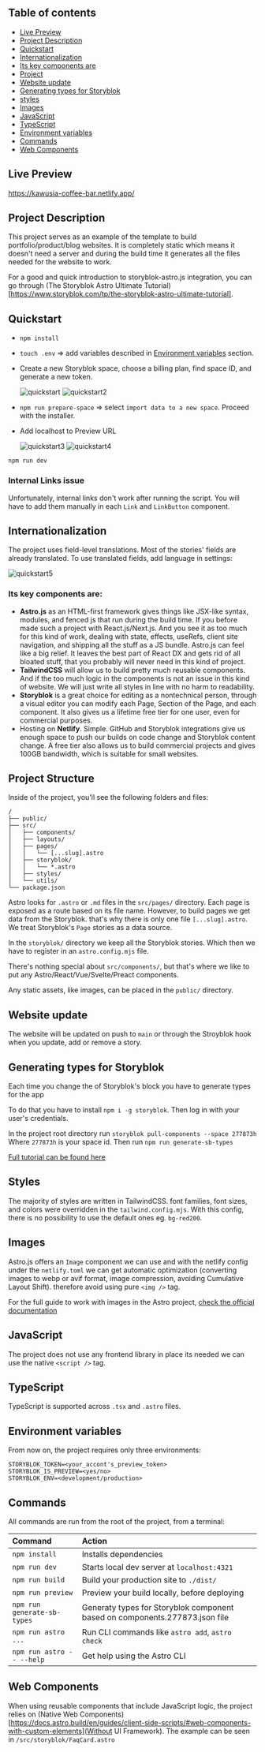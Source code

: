 ## Table of contents

- [Live Preview](#live-preview)
- [Project Description](#project-description)
- [Quickstart](#quickstart)
- [Internationalization](#internationalization)
- [Its key components are](#its-key-components-are)
- [Project ](#project-structure)
- [Website update](#website-update)
- [Generating types for Storyblok](#generating-types-for-storyblok)
- [styles](#styles)
- [Images](#images)
- [JavaScript](#javascript)
- [TypeScript](#typescript)
- [Environment variables](#environment-variables)
- [Commands](#commands)
- [Web Components](#web-components)


## Live Preview
https://kawusia-coffee-bar.netlify.app/

## Project Description
This project serves as an example of the template to build portfolio/product/blog websites. It is completely static which means it doesn't need a server and during the build time it generates all the files needed for the website to work.

For a good and quick introduction to storyblok-astro.js integration, you can go through (The Storyblok Astro Ultimate Tutorial)[https://www.storyblok.com/tp/the-storyblok-astro-ultimate-tutorial].

## Quickstart
- `npm install`
- `touch .env` => add variables described in [Environment variables](#environment-variables) section.
- Create a new Storyblok space, choose a billing plan, find space ID, and generate a new token.

  ![quickstart](https://github.com/MichalRsa/freelance-sample-page/assets/73226214/a0e59c5f-3584-495c-97ca-3136a97111dd)
  ![quickstart2](https://github.com/MichalRsa/freelance-sample-page/assets/73226214/bccf0c31-1be0-41a9-803b-34277840d8eb)

- `npm run prepare-space` => select `import data to a new space`. Proceed with the installer.
- Add localhost to Preview URL

  ![quickstart3](https://github.com/MichalRsa/freelance-sample-page/assets/73226214/349894ff-84f3-45a5-a393-98ebc442a30e)
  ![quickstart4](https://github.com/MichalRsa/freelance-sample-page/assets/73226214/77f17113-3389-48f8-9203-321080dde8b9)

`npm run dev`

### Internal Links issue 
Unfortunately, internal links don't work after running the script. You will have to add them manually in each `Link` and `LinkButton` component.

## Internationalization
The project uses field-level translations. Most of the stories' fields are already translated. To use translated fields, add language in settings:

![quickstart5](https://github.com/MichalRsa/freelance-sample-page/assets/73226214/074654aa-f768-4895-824c-3371757036fd)


### Its key components are:

- **Astro.js** as an HTML-first framework gives things like JSX-like syntax, modules, and fenced js that run during the build time. If you before made such a project with React.js/Next.js. And you see it as too much for this kind of work, dealing with state, effects, useRefs, client site navigation, and shipping all the stuff as a JS bundle. Astro.js can feel like a big relief. It leaves the best part of React DX and gets rid of all bloated stuff, that you probably will never need in this kind of project. 
- **TailwindCSS** will allow us to build pretty much reusable components. And if the too much logic in the components is not an issue in this kind of website. We will just write all styles in line with no harm to readability.
- **Storyblok** is a great choice for editing as a nontechnical person, through a visual editor you can modify each Page, Section of the Page, and each component. It also gives us a lifetime free tier for one user, even for commercial purposes. 
- Hosting on **Netlify**. Simple. GitHub and Storyblok integrations give us enough space to push our builds on code change and Storyblok content change. A free tier also allows us to build commercial projects and gives 100GB bandwidth, which is suitable for small websites.

## Project Structure

Inside of the project, you'll see the following folders and files:

```text
/
├── public/
├── src/
│   ├── components/
│   ├── layouts/
│   ├── pages/
│   │   └── [...slug].astro
│   ├── storyblok/
│   │   └── *.astro
│   ├── styles/
│   └── utils/
└── package.json
```

Astro looks for `.astro` or `.md` files in the `src/pages/` directory. Each page is exposed as a route based on its file name. However, to build pages we get data from the Storyblok. that's why there is only one file `[...slug].astro`. We treat Storyblok's `Page` stories as a data source.

In the `storyblok/` directory we keep all the Storyblok stories. Which then we have to register in an `astro.config.mjs` file.


There's nothing special about `src/components/`, but that's where we like to put any Astro/React/Vue/Svelte/Preact components.

Any static assets, like images, can be placed in the `public/` directory.

## Website update

The website will be updated on push to `main` or through the Stroyblok hook when you update, add or remove a story.

## Generating types for Storyblok
Each time you change the  of Storyblok's block you have to generate types for the app

To do that you have to install `npm i -g storyblok`. Then log in with your user's credentials. 

In the project root directory run `storyblok pull-components --space 277873h` Where `277873h` is your space id. Then run `npm run generate-sb-types`

[Full tutorial can be found here ](https://www.storyblok.com/faq/how-can-i-utilize-typescript-in-my-storyblok-project)

## Styles 

The majority of styles are written in TailwindCSS. font families, font sizes, and colors were overridden in the `tailwind.config.mjs`. With this config, there is no possibility to use the default ones eg. `bg-red200`.  

## Images

Astro.js offers an `Image` component we can use and with the netlify config under the `netlify.toml` we can get automatic optimization (converting images to webp or avif format, image compression, avoiding Cumulative Layout Shift). therefore avoid using pure `<img />` tag.

For the full guide to work with images in the Astro project, [check the official documentation](https://docs.astro.build/en/guides/images/)

## JavaScript
The project does not use any frontend library in place its needed we can use the native `<script />` tag.

## TypeScript

TypeScript is supported across `.tsx` and `.astro` files.


## Environment variables

From now on, the project requires only three environments:

```
STORYBLOK_TOKEN=<your_accont's_preview_token>
STORYBLOK_IS_PREVIEW=<yes/no>
STORYBLOK_ENV=<development/production>
```


## Commands

All commands are run from the root of the project, from a terminal:

| Command                   | Action                                           |
| :------------------------ | :----------------------------------------------- |
| `npm install`             | Installs dependencies                            |
| `npm run dev`             | Starts local dev server at `localhost:4321`      |
| `npm run build`           | Build your production site to `./dist/`          |
| `npm run preview`         | Preview your build locally, before deploying     |
| `npm run generate-sb-types`|Generaty types for Storyblok component based on components.277873.json file|
| `npm run astro ...`       | Run CLI commands like `astro add`, `astro check` |
| `npm run astro -- --help` | Get help using the Astro CLI                     |


## Web Components

When using reusable components that include JavaScript logic, the project relies on (Native Web Components)[https://docs.astro.build/en/guides/client-side-scripts/#web-components-with-custom-elements](Without UI Framework). The example can be seen in `/src/storyblok/FaqCard.astro`
